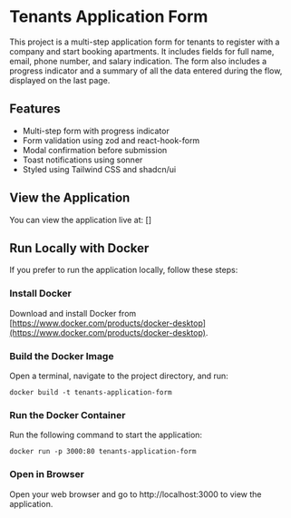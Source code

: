# Tenants Application Form

This project is a multi-step application form for tenants to register with a company and start booking apartments. It includes fields for full name, email, phone number, and salary indication. The form also includes a progress indicator and a summary of all the data entered during the flow, displayed on the last page.

## Features

- Multi-step form with progress indicator
- Form validation using zod and react-hook-form
- Modal confirmation before submission
- Toast notifications using sonner
- Styled using Tailwind CSS and shadcn/ui

## View the Application

You can view the application live at: [<a href="https://tenants-registration.netlify.app/" target="_blank"></a>]

## Run Locally with Docker

If you prefer to run the application locally, follow these steps:

### Install Docker

Download and install Docker from [https://www.docker.com/products/docker-desktop](https://www.docker.com/products/docker-desktop).

### Build the Docker Image

Open a terminal, navigate to the project directory, and run:

`docker build -t tenants-application-form`

### Run the Docker Container

Run the following command to start the application:

`docker run -p 3000:80 tenants-application-form`

### Open in Browser

Open your web browser and go to http://localhost:3000 to view the application.
